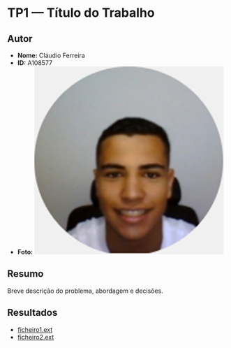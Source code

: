 ﻿# TP1 — Título do Trabalho

## Autor
- **Nome:** Cláudio Ferreira
- **ID:** A108577
- **Foto:** ![Minha Foto](../img/perfil.jpg)

## Resumo
Breve descrição do problema, abordagem e decisões.

## Resultados
- [ficheiro1.ext](ficheiro1.ext)
- [ficheiro2.ext](ficheiro2.ext)
